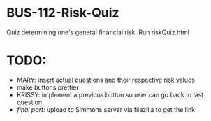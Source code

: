 # BUS-112-Risk-Quiz

Quiz determining one's general financial risk. Run riskQuiz.html

# TODO:
- MARY: insert actual questions and their respective risk values
- make buttons prettier
- KRISSY: implement a previous button so user can go back to last question
- *final part:* upload to Simmons server via filezilla to get the link
